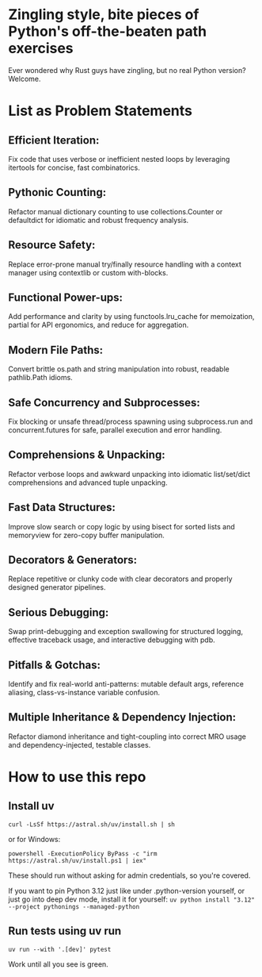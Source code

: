 # Zingling style, bite pieces of Python's off-the-beaten path exercises
Ever wondered why Rust guys have zingling, but no real Python version?
Welcome.

# List as Problem Statements
## Efficient Iteration:
Fix code that uses verbose or inefficient nested loops by leveraging itertools for concise, fast combinatorics.

## Pythonic Counting:
Refactor manual dictionary counting to use collections.Counter or defaultdict for idiomatic and robust frequency analysis.

## Resource Safety:
Replace error-prone manual try/finally resource handling with a context manager using contextlib or custom with-blocks.

## Functional Power-ups:
Add performance and clarity by using functools.lru_cache for memoization, partial for API ergonomics, and reduce for aggregation.

## Modern File Paths:
Convert brittle os.path and string manipulation into robust, readable pathlib.Path idioms.

## Safe Concurrency and Subprocesses:
Fix blocking or unsafe thread/process spawning using subprocess.run and concurrent.futures for safe, parallel execution and error handling.

## Comprehensions & Unpacking:
Refactor verbose loops and awkward unpacking into idiomatic list/set/dict comprehensions and advanced tuple unpacking.

## Fast Data Structures:
Improve slow search or copy logic by using bisect for sorted lists and memoryview for zero-copy buffer manipulation.

## Decorators & Generators:
Replace repetitive or clunky code with clear decorators and properly designed generator pipelines.

## Serious Debugging:
Swap print-debugging and exception swallowing for structured logging, effective traceback usage, and interactive debugging with pdb.

## Pitfalls & Gotchas:
Identify and fix real-world anti-patterns: mutable default args, reference aliasing, class-vs-instance variable confusion.

## Multiple Inheritance & Dependency Injection:
Refactor diamond inheritance and tight-coupling into correct MRO usage and dependency-injected, testable classes.

# How to use this repo
## Install uv
```
curl -LsSf https://astral.sh/uv/install.sh | sh
```
or for Windows:
```
powershell -ExecutionPolicy ByPass -c "irm https://astral.sh/uv/install.ps1 | iex"
```

These should run without asking for admin credentials, so you're covered. 

If you want to pin Python 3.12 just like under .python-version yourself, or just go into deep dev mode, install it for yourself:
`uv python install "3.12" --project pythonings --managed-python`

## Run tests using uv run
```
uv run --with '.[dev]' pytest
```
Work until all you see is green.